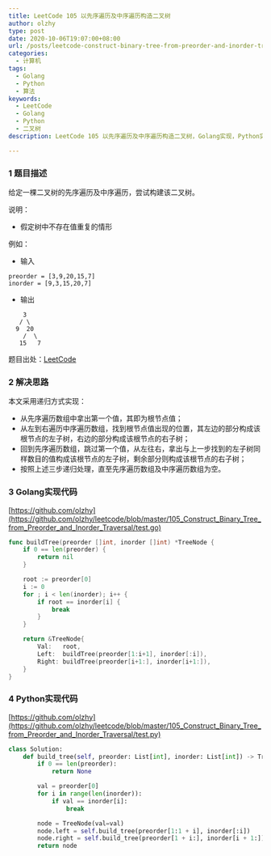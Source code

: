 ```yaml
---
title: LeetCode 105 以先序遍历及中序遍历构造二叉树
author: olzhy
type: post
date: 2020-10-06T19:07:00+08:00
url: /posts/leetcode-construct-binary-tree-from-preorder-and-inorder-traversal.html
categories:
  - 计算机
tags:
  - Golang
  - Python
  - 算法
keywords:
  - LeetCode
  - Golang
  - Python
  - 二叉树
description: LeetCode 105 以先序遍历及中序遍历构造二叉树，Golang实现，Python实现。

---
```

### 1 题目描述
  
给定一棵二叉树的先序遍历及中序遍历，尝试构建该二叉树。

说明：

- 假定树中不存在值重复的情形

例如：

- 输入

```text
preorder = [3,9,20,15,7]
inorder = [9,3,15,20,7]
```

- 输出

```text
    3
   / \
  9  20
    /  \
   15   7
```

题目出处：[LeetCode](https://leetcode.com/problems/construct-binary-tree-from-preorder-and-inorder-traversal/)

### 2 解决思路

本文采用递归方式实现：

- 从先序遍历数组中拿出第一个值，其即为根节点值；
- 从左到右遍历中序遍历数组，找到根节点值出现的位置，其左边的部分构成该根节点的左子树，右边的部分构成该根节点的右子树；
- 回到先序遍历数组，跳过第一个值，从左往右，拿出与上一步找到的左子树同样数目的值构成该根节点的左子树，剩余部分则构成该根节点的右子树；
- 按照上述三步递归处理，直至先序遍历数组及中序遍历数组为空。

### 3 Golang实现代码

[https://github.com/olzhy](https://github.com/olzhy/leetcode/blob/master/105_Construct_Binary_Tree_from_Preorder_and_Inorder_Traversal/test.go)

```go
func buildTree(preorder []int, inorder []int) *TreeNode {
	if 0 == len(preorder) {
		return nil
	}

	root := preorder[0]
	i := 0
	for ; i < len(inorder); i++ {
		if root == inorder[i] {
			break
		}
	}

	return &TreeNode{
		Val:   root,
		Left:  buildTree(preorder[1:i+1], inorder[:i]),
		Right: buildTree(preorder[i+1:], inorder[i+1:]),
	}
}
```

### 4 Python实现代码

[https://github.com/olzhy](https://github.com/olzhy/leetcode/blob/master/105_Construct_Binary_Tree_from_Preorder_and_Inorder_Traversal/test.py)

```python
class Solution:
    def build_tree(self, preorder: List[int], inorder: List[int]) -> TreeNode:
        if 0 == len(preorder):
            return None

        val = preorder[0]
        for i in range(len(inorder)):
            if val == inorder[i]:
                break

        node = TreeNode(val=val)
        node.left = self.build_tree(preorder[1:1 + i], inorder[:i])
        node.right = self.build_tree(preorder[1 + i:], inorder[i + 1:])
        return node
```